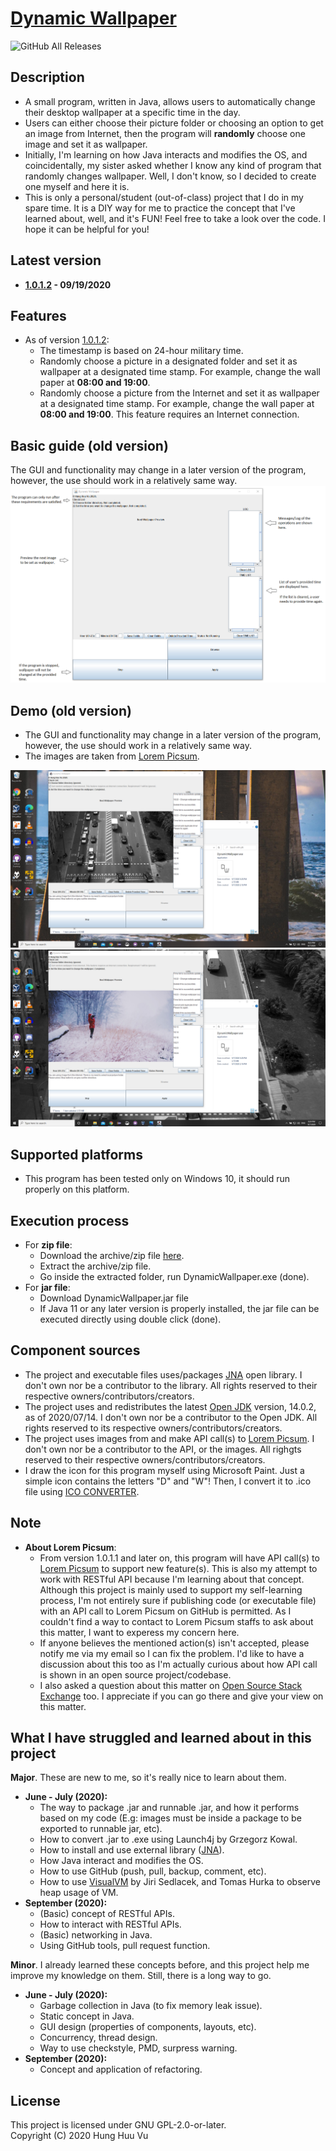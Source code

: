 #   [Dynamic Wallpaper](https://hunghvu.github.io/dynamic-wallpaper/)
![GitHub All Releases](https://img.shields.io/github/downloads/hunghvu/dynamic-wallpaper/total?label=Total%20downloads&style=for-the-badge)

##  Description
-   A small program, written in Java, allows users to automatically change their desktop wallpaper at a specific time in the day.
-   Users can either choose their picture folder or choosing an option to get an image from Internet, then the program will **randomly** choose one image and set it as wallpaper.
-   Initially, I'm learning on how Java interacts and modifies the OS, and coincidentally, my sister asked whether I know any kind of program that randomly changes wallpaper. Well, I don't know, so I decided to create one myself and here it is.
-   This is only a personal/student (out-of-class) project that I do in my spare time. It is a DIY way for me to practice the concept that I've learned about, well, and it's FUN! Feel free to take a look over the code. I hope it can be helpful for you!

##  Latest version
- **[1.0.1.2](https://github.com/hunghvu/dynamic-wallpaper/releases/tag/v1.0.1.2) - 09/19/2020**

## Features
-   As of version [1.0.1.2](https://github.com/hunghvu/dynamic-wallpaper/releases/tag/v1.0.1.2):
    -   The timestamp is based on 24-hour military time.
    -   Randomly choose a picture in a designated folder and set it as wallpaper at a designated time stamp. For example, change the wall paper at **08:00 and 19:00**.
    -   Randomly choose a picture from the Internet and set it as wallpaper at a designated time stamp. For example, change the wall paper at **08:00 and 19:00**. This feature requires an Internet connection.

##  Basic guide (old version)
<!---
![](https://github.com/hunghvu/dynamic-wallpaper/blob/master/dynamic-wallpaper/ImageForREADME/Guide.png)
//This is also a way to display image in markdown, but the img will not be displayed properly in published GitHub site
-->
The GUI and functionality may change in a later version of the program, however, the use should work in a relatively same way.
<img src="dynamic-wallpaper/ImageForREADME/Guide.png" alt="dynamic-wallpaper/ImageForREADME/Guide.png">

##  Demo (old version)
-   The GUI and functionality may change in a later version of the program, however, the use should work in a relatively same way.
-   The images are taken from [Lorem Picsum](https://picsum.photos/).
<img src="dynamic-wallpaper/ImageForREADME/demo-1.png" alt="dynamic-wallpaper/ImageForREADME/demo-1.png">
<img src="dynamic-wallpaper/ImageForREADME/demo-2.png" alt="dynamic-wallpaper/ImageForREADME/demo-2.png">

##  Supported platforms
-   This program has been tested only on Windows 10, it should run properly on this platform.

##  Execution process
-   For **zip file**:
    -   Download the archive/zip file [here](https://github.com/hunghvu/dynamic-wallpaper/releases/tag/v1.0.1.2).
    -   Extract the archive/zip file.
    -   Go inside the extracted folder, run DynamicWallpaper.exe (done).
-   For **jar file**:
    -   Download DynamicWallpaper.jar file
    -   If Java 11 or any later version is properly installed, the jar file can be executed directly using double click (done).

##  Component sources
-   The project and executable files uses/packages [JNA](https://github.com/java-native-access/jna) open library. I don't own nor be a contributor to the library. All rights reserved to their respective owners/contributors/creators.
-   The project uses and redistributes the latest [Open JDK](https://jdk.java.net/14/) version, 14.0.2, as of 2020/07/14. I don't own nor be a contributor to the Open JDK. All rights reserved to its respective owners/contributors/creators.
-   The project uses images from and make API call(s) to [Lorem Picsum](https://picsum.photos/). I don't own nor be a contributor to the API, or the images. All righgts reserved to their respective owners/contributors/creators.
-   I draw the icon for this program myself using Microsoft Paint. Just a simple icon contains the letters "D" and "W"! Then, I convert it to .ico file using [ICO CONVERTER](https://www.icoconverter.com/).

##  Note
-   **About Lorem Picsum**:
    -   From version 1.0.1.1 and later on, this program will have API call(s) to [Lorem Picsum](https://picsum.photos/) to support new feature(s). This is also my attempt to work with RESTful API because I'm learning about that concept. Although this project is mainly used to support my self-learning process, I'm not entirely sure if publishing code (or executable file) with an API call to Lorem Picsum on GitHub is permitted. As I couldn't find a way to contact to Lorem Picsum staffs to ask about this matter, I want to experess my concern here.
    -   If anyone believes the mentioned action(s) isn't accepted, please notify me via my email so I can fix the problem. I'd like to have a discussion about this too as I'm actually curious about how API call is shown in an open source project/codebase.
    -   I also asked a question about this matter on [Open Source Stack Exchange](https://opensource.stackexchange.com/questions/10369/publish-code-on-github-with-a-call-to-public-api) too. I appreciate if you can go there and give your view on this matter.

##  What I have struggled and learned about in this project
**Major**. These are new to me, so it's really nice to learn about them.
-   **June - July (2020):**
    -   The way to package .jar and runnable .jar, and how it performs based on my code (E.g: images must be inside a package to be exported to runnable jar, etc).
    -   How to convert .jar to .exe using Launch4j by Grzegorz Kowal.
    -   How to install and use external library ([JNA](https://github.com/java-native-access/jna)).
    -   How Java interact and modifies the OS.
    -   How to use GitHub (push, pull, backup, comment, etc).
    -   How to use [VisualVM](https://visualvm.github.io/features.html) by Jiri Sedlacek, and Tomas Hurka to observe heap usage of VM.
-   **September (2020):**
    -   (Basic) concept of RESTful APIs.
    -   How to interact with RESTful APIs.
    -   (Basic) networking in Java.
    -   Using GitHub tools, pull request function.

**Minor**. I already learned these concepts before, and this project help me improve my knowledge on them. Still, there is a long way to go.
-   **June - July (2020):**
    -   Garbage collection in Java (to fix memory leak issue).
    -   Static concept in Java.
    -   GUI design (properties of components, layouts, etc).
    -   Concurrency, thread design.
    -   Way to use checkstyle, PMD, surpress warning.
-   **September (2020):**
    -   Concept and application of refactoring.

##  License
This project is licensed under GNU GPL-2.0-or-later. <br>
Copyright (C) 2020 Hung Huu Vu

